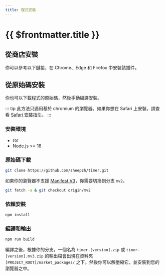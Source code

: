 ```yaml
---
title: 程式安裝
---
```


# {{ $frontmatter.title }}

## 從商店安裝

你可以參考以下鏈接，在 Chrome、Edge 和 Firefox 中安裝該插件。

<InstallGrid />

## 從原始碼安裝

你也可以下載程式的原始碼，然後手動編譯安裝。

::: tip
此方法只適用基於 chromium 的瀏覽器。如果你想在 Safari 上安裝，請查看 [Safari 安裝指引](https://github.com/sheepzh/timer/blob/main/doc/safari-install.md)。
:::

### 安裝環境

-   Git
-   Node.js >= 18

### 原始碼下載

```sh
git clone https://github.com/sheepzh/timer.git
```

如果你的瀏覽器不支援 [Manifest V3](https://developer.chrome.com/docs/extensions/develop/migrate/what-is-mv3)，你需要切換到分支 `mv2`。

```sh [switch branch for mv2]
git fetch -a & git checkout origin/mv2
```

### 依賴安裝

```sh
npm install
```

### 編譯和輸出

```sh
npm run build
```

編譯之後，根據你的分支，一個名為 `timer-[version].zip` 或 `timer-[version].mv3.zip` 的輸出檔會出現在資料夾 `[PROJECT_ROOT]/market_packages/` 之下。然後你可以解壓縮它，並安裝到您的瀏覽器之中。
